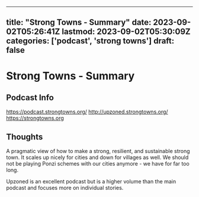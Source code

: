 
---
title: "Strong Towns - Summary"
date: 2023-09-02T05:26:41Z
lastmod: 2023-09-02T05:30:09Z
categories: ['podcast', 'strong towns']
draft: false
---


# Strong Towns - Summary
## Podcast Info
https://podcast.strongtowns.org/
http://upzoned.strongtowns.org/
https://strongtowns.org
## Thoughts
A pragmatic view of how to make a strong, resilient, and sustainable strong town. It scales up nicely for cities and down for villages as well. We should not be playing Ponzi schemes with our cities anymore - we have for far too long.

Upzoned is an excellent podcast but is a higher volume than the main podcast and focuses more on individual stories.

<!-- #podcast #strong towns# #public -->

<!-- {BearID:8E6A0CD0-30E9-4574-A48E-8E47CA50259A} -->
